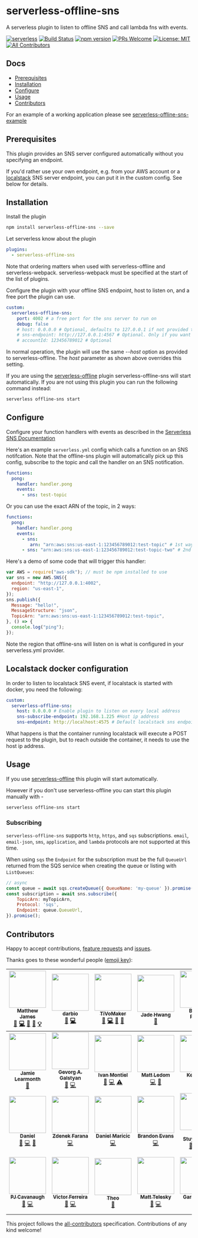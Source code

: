 # serverless-offline-sns
A serverless plugin to listen to offline SNS and call lambda fns with events.

[![serverless](http://public.serverless.com/badges/v3.svg)](http://www.serverless.com)
[![Build Status](https://travis-ci.org/mj1618/serverless-offline-sns.svg?branch=master)](https://travis-ci.org/mj1618/serverless-offline-sns)
[![npm version](https://badge.fury.io/js/serverless-offline-sns.svg)](https://badge.fury.io/js/serverless-offline-sns)
[![PRs Welcome](https://img.shields.io/badge/PRs-welcome-brightgreen.svg)](#contributing)
[![License: MIT](https://img.shields.io/badge/License-MIT-yellow.svg)](https://opensource.org/licenses/MIT)
[![All Contributors](https://img.shields.io/badge/all_contributors-28-orange.svg?style=flat-square)](#contributors)


## Docs
- [Prerequisites](#prerequisites)
- [Installation](#installation)
- [Configure](#configure)
- [Usage](#usage)
- [Contributors](#contributors)

For an example of a working application please see [serverless-offline-sns-example](https://github.com/mj1618/serverless-offline-sns-example)

## Prerequisites

This plugin provides an SNS server configured automatically without you specifying an endpoint.

If you'd rather use your own endpoint, e.g. from your AWS account or a [localstack](https://github.com/localstack/localstack) SNS server endpoint, you can put it in the custom config. See below for details.

## Installation

Install the plugin
```bash
npm install serverless-offline-sns --save
```

Let serverless know about the plugin
```YAML
plugins:
  - serverless-offline-sns
```

Note that ordering matters when used with serverless-offline and serverless-webpack. serverless-webpack must be specified at the start of the list of plugins.

Configure the plugin with your offline SNS endpoint, host to listen on, and a free port the plugin can use.

```YAML
custom:
  serverless-offline-sns:
    port: 4002 # a free port for the sns server to run on
    debug: false
    # host: 0.0.0.0 # Optional, defaults to 127.0.0.1 if not provided to serverless-offline
    # sns-endpoint: http://127.0.0.1:4567 # Optional. Only if you want to use a custom endpoint
    # accountId: 123456789012 # Optional
```

In normal operation, the plugin will use the same *--host* option as provided to serverless-offline. The *host* parameter as shown above overrides this setting.

If you are using the [serverless-offline](https://github.com/dherault/serverless-offline) plugin serverless-offline-sns will start automatically. If you are not using this plugin you can run the following command instead:
```bash
serverless offline-sns start
```

## Configure

Configure your function handlers with events as described in the [Serverless SNS Documentation](https://serverless.com/framework/docs/providers/aws/events/sns/)

Here's an example `serverless.yml` config which calls a function on an SNS notifcation. Note that the offline-sns plugin will automatically pick up this config, subscribe to the topic and call the handler on an SNS notification.

```YAML
functions:
  pong:
    handler: handler.pong
    events:
      - sns: test-topic
```

Or you can use the exact ARN of the topic, in 2 ways:
```YAML
functions:
  pong:
    handler: handler.pong
    events:
      - sns:
         arn: "arn:aws:sns:us-east-1:123456789012:test-topic" # 1st way
      - sns: "arn:aws:sns:us-east-1:123456789012:test-topic-two" # 2nd way
```

Here's a demo of some code that will trigger this handler:

```javascript
var AWS = require("aws-sdk"); // must be npm installed to use
var sns = new AWS.SNS({
  endpoint: "http://127.0.0.1:4002",
  region: "us-east-1",
});
sns.publish({
  Message: "hello!",
  MessageStructure: "json",
  TopicArn: "arn:aws:sns:us-east-1:123456789012:test-topic",
}, () => {
  console.log("ping");
});
```

Note the region that offline-sns will listen on is what is configured in your serverless.yml provider.

## Localstack docker configuration
In order to listen to localstack SNS event, if localstack is started with docker, you need the following:
```YAML
custom:
  serverless-offline-sns:
    host: 0.0.0.0 # Enable plugin to listen on every local address
    sns-subscribe-endpoint: 192.168.1.225 #Host ip address
    sns-endpoint: http://localhost:4575 # Default localstack sns endpoint
```
What happens is that the container running localstack will execute a POST request to the plugin, but to reach outside the container, it needs to use the host ip address.

## Usage

If you use [serverless-offline](https://github.com/dherault/serverless-offline) this plugin will start automatically.

However if you don't use serverless-offline you can start this plugin manually with -
```bash
serverless offline-sns start
```

### Subscribing

`serverless-offline-sns` supports `http`, `https`, and `sqs` subscriptions. `email`, `email-json`,
`sms`, `application`, and `lambda` protocols are not supported at this time.

When using `sqs` the `Endpoint` for the subscription must be the full `QueueUrl` returned from
the SQS service when creating the queue or listing with `ListQueues`:

```javascript
// async
const queue = await sqs.createQueue({ QueueName: 'my-queue' }).promise();
const subscription = await sns.subscribe({
    TopicArn: myTopicArn,
    Protocol: 'sqs',
    Endpoint: queue.QueueUrl,
}).promise();
```

## Contributors

Happy to accept contributions, [feature requests](https://github.com/mj1618/serverless-offline-sns/issues) and [issues](https://github.com/mj1618/serverless-offline-sns/issues).

Thanks goes to these wonderful people ([emoji key](https://github.com/kentcdodds/all-contributors#emoji-key)):

<!-- ALL-CONTRIBUTORS-LIST:START - Do not remove or modify this section -->
| [<img src="https://avatars0.githubusercontent.com/u/6138817?v=4" width="100px;"/><br /><sub><b>Matthew James</b></sub>](https://github.com/mj1618)<br />[💬](#question-mj1618 "Answering Questions") [💻](https://github.com/mj1618/serverless-offline-sns/commits?author=mj1618 "Code") [🎨](#design-mj1618 "Design") [📖](https://github.com/mj1618/serverless-offline-sns/commits?author=mj1618 "Documentation") [💡](#example-mj1618 "Examples") | [<img src="https://avatars0.githubusercontent.com/u/517620?v=4" width="100px;"/><br /><sub><b>darbio</b></sub>](https://github.com/darbio)<br />[🐛](https://github.com/mj1618/serverless-offline-sns/issues?q=author%3Adarbio "Bug reports") [💻](https://github.com/mj1618/serverless-offline-sns/commits?author=darbio "Code") | [<img src="https://avatars2.githubusercontent.com/u/5116271?v=4" width="100px;"/><br /><sub><b>TiVoMaker</b></sub>](https://github.com/TiVoMaker)<br />[🐛](https://github.com/mj1618/serverless-offline-sns/issues?q=author%3ATiVoMaker "Bug reports") [💻](https://github.com/mj1618/serverless-offline-sns/commits?author=TiVoMaker "Code") [🎨](#design-TiVoMaker "Design") [📖](https://github.com/mj1618/serverless-offline-sns/commits?author=TiVoMaker "Documentation") | [<img src="https://avatars3.githubusercontent.com/u/32281536?v=4" width="100px;"/><br /><sub><b>Jade Hwang</b></sub>](https://github.com/jadehwangsonos)<br />[🐛](https://github.com/mj1618/serverless-offline-sns/issues?q=author%3Ajadehwangsonos "Bug reports") | [<img src="https://avatars1.githubusercontent.com/u/933251?v=4" width="100px;"/><br /><sub><b>Bennett Rogers</b></sub>](https://github.com/bennettrogers)<br />[🐛](https://github.com/mj1618/serverless-offline-sns/issues?q=author%3Abennettrogers "Bug reports") [💻](https://github.com/mj1618/serverless-offline-sns/commits?author=bennettrogers "Code") | [<img src="https://avatars2.githubusercontent.com/u/9253219?v=4" width="100px;"/><br /><sub><b>Julius Breckel</b></sub>](https://github.com/jbreckel)<br />[💻](https://github.com/mj1618/serverless-offline-sns/commits?author=jbreckel "Code") [💡](#example-jbreckel "Examples") [⚠️](https://github.com/mj1618/serverless-offline-sns/commits?author=jbreckel "Tests") | [<img src="https://avatars1.githubusercontent.com/u/29059474?v=4" width="100px;"/><br /><sub><b>RainaWLK</b></sub>](https://github.com/RainaWLK)<br />[🐛](https://github.com/mj1618/serverless-offline-sns/issues?q=author%3ARainaWLK "Bug reports") [💻](https://github.com/mj1618/serverless-offline-sns/commits?author=RainaWLK "Code") |
| :---: | :---: | :---: | :---: | :---: | :---: | :---: |
| [<img src="https://avatars2.githubusercontent.com/u/33498?v=4" width="100px;"/><br /><sub><b>Jamie Learmonth</b></sub>](http://www.boxlightmedia.com)<br />[🐛](https://github.com/mj1618/serverless-offline-sns/issues?q=author%3Ajamiel "Bug reports") | [<img src="https://avatars2.githubusercontent.com/u/2598355?v=4" width="100px;"/><br /><sub><b>Gevorg A. Galstyan</b></sub>](https://github.com/gevorggalstyan)<br />[🐛](https://github.com/mj1618/serverless-offline-sns/issues?q=author%3Agevorggalstyan "Bug reports") [💻](https://github.com/mj1618/serverless-offline-sns/commits?author=gevorggalstyan "Code") | [<img src="https://avatars3.githubusercontent.com/u/412382?v=4" width="100px;"/><br /><sub><b>Ivan Montiel</b></sub>](https://idmontie.github.io)<br />[🐛](https://github.com/mj1618/serverless-offline-sns/issues?q=author%3Aidmontie "Bug reports") [💻](https://github.com/mj1618/serverless-offline-sns/commits?author=idmontie "Code") [⚠️](https://github.com/mj1618/serverless-offline-sns/commits?author=idmontie "Tests") | [<img src="https://avatars0.githubusercontent.com/u/205515?v=4" width="100px;"/><br /><sub><b>Matt Ledom</b></sub>](https://github.com/mledom)<br />[💻](https://github.com/mj1618/serverless-offline-sns/commits?author=mledom "Code") [🎨](#design-mledom "Design") | [<img src="https://avatars3.githubusercontent.com/u/2430033?v=4" width="100px;"/><br /><sub><b>Keith Kirk</b></sub>](http://kmfk.io)<br />[💻](https://github.com/mj1618/serverless-offline-sns/commits?author=kmfk "Code") [🎨](#design-kmfk "Design") | [<img src="https://avatars1.githubusercontent.com/u/679761?v=4" width="100px;"/><br /><sub><b>Kobi Meirson</b></sub>](https://github.com/kobim)<br />[💻](https://github.com/mj1618/serverless-offline-sns/commits?author=kobim "Code") | [<img src="https://avatars2.githubusercontent.com/u/2048655?v=4" width="100px;"/><br /><sub><b>Steve Green</b></sub>](https://github.com/lagnat)<br />[💻](https://github.com/mj1618/serverless-offline-sns/commits?author=lagnat "Code") |
| [<img src="https://avatars1.githubusercontent.com/u/334487?v=4" width="100px;"/><br /><sub><b>Daniel</b></sub>](http://dandoes.net)<br />[🐛](https://github.com/mj1618/serverless-offline-sns/issues?q=author%3ADanielSchaffer "Bug reports") [💻](https://github.com/mj1618/serverless-offline-sns/commits?author=DanielSchaffer "Code") [🎨](#design-DanielSchaffer "Design") | [<img src="https://avatars2.githubusercontent.com/u/592682?v=4" width="100px;"/><br /><sub><b>Zdenek Farana</b></sub>](https://zdenekfarana.com/)<br />[💻](https://github.com/mj1618/serverless-offline-sns/commits?author=byF "Code") | [<img src="https://avatars3.githubusercontent.com/u/80440?v=4" width="100px;"/><br /><sub><b>Daniel Maricic</b></sub>](https://woss.io)<br />[💻](https://github.com/mj1618/serverless-offline-sns/commits?author=woss "Code") | [<img src="https://avatars1.githubusercontent.com/u/542245?v=4" width="100px;"/><br /><sub><b>Brandon Evans</b></sub>](http://www.brandonmevans.com)<br />[💻](https://github.com/mj1618/serverless-offline-sns/commits?author=BrandonE "Code") | [<img src="https://avatars0.githubusercontent.com/u/1598537?v=4" width="100px;"/><br /><sub><b>AJ Stuyvenberg</b></sub>](https://aaronstuyvenberg.com)<br />[💬](#question-astuyve "Answering Questions") [💻](https://github.com/mj1618/serverless-offline-sns/commits?author=astuyve "Code") [⚠️](https://github.com/mj1618/serverless-offline-sns/commits?author=astuyve "Tests") | [<img src="https://avatars1.githubusercontent.com/u/16331726?v=4" width="100px;"/><br /><sub><b>justin.kruse</b></sub>](https://github.com/jkruse14)<br />[⚠️](https://github.com/mj1618/serverless-offline-sns/commits?author=jkruse14 "Tests") [💻](https://github.com/mj1618/serverless-offline-sns/commits?author=jkruse14 "Code") | [<img src="https://avatars2.githubusercontent.com/u/6473775?v=4" width="100px;"/><br /><sub><b>Clement134</b></sub>](https://github.com/Clement134)<br />[🐛](https://github.com/mj1618/serverless-offline-sns/issues?q=author%3AClement134 "Bug reports") [💻](https://github.com/mj1618/serverless-offline-sns/commits?author=Clement134 "Code") |
| [<img src="https://avatars3.githubusercontent.com/u/33069039?v=4" width="100px;"/><br /><sub><b>PJ Cavanaugh</b></sub>](https://github.com/pjcav)<br />[🐛](https://github.com/mj1618/serverless-offline-sns/issues?q=author%3Apjcav "Bug reports") [💻](https://github.com/mj1618/serverless-offline-sns/commits?author=pjcav "Code") | [<img src="https://avatars3.githubusercontent.com/u/25830138?v=4" width="100px;"/><br /><sub><b>Victor Ferreira</b></sub>](https://github.com/victorsferreira)<br />[🐛](https://github.com/mj1618/serverless-offline-sns/issues?q=author%3Avictorsferreira "Bug reports") [💻](https://github.com/mj1618/serverless-offline-sns/commits?author=victorsferreira "Code") | [<img src="https://avatars2.githubusercontent.com/u/12129589?v=4" width="100px;"/><br /><sub><b>Theo</b></sub>](https://github.com/shierro)<br />[📖](https://github.com/mj1618/serverless-offline-sns/commits?author=shierro "Documentation") | [<img src="https://avatars0.githubusercontent.com/u/47985584?v=4" width="100px;"/><br /><sub><b>Matt Telesky</b></sub>](https://github.com/mteleskycmp)<br />[🐛](https://github.com/mj1618/serverless-offline-sns/issues?q=author%3Amteleskycmp "Bug reports") [💻](https://github.com/mj1618/serverless-offline-sns/commits?author=mteleskycmp "Code") | [<img src="https://avatars3.githubusercontent.com/u/4624648?v=4" width="100px;"/><br /><sub><b>Garrett Scott</b></sub>](https://github.com/perkyguy)<br />[🐛](https://github.com/mj1618/serverless-offline-sns/issues?q=author%3Aperkyguy "Bug reports") [💻](https://github.com/mj1618/serverless-offline-sns/commits?author=perkyguy "Code") | [<img src="https://avatars3.githubusercontent.com/u/428113?v=4" width="100px;"/><br /><sub><b>Patrice Gargiolo</b></sub>](https://github.com/Pat-rice)<br />[📖](https://github.com/mj1618/serverless-offline-sns/commits?author=Pat-rice "Documentation") | [<img src="https://avatars3.githubusercontent.com/u/5074290?v=4" width="100px;"/><br /><sub><b>Michael W. Martin</b></sub>](https://games.crossfit.com/athlete/110515)<br />[🐛](https://github.com/mj1618/serverless-offline-sns/issues?q=author%3Aanaerobic "Bug reports") [💻](https://github.com/mj1618/serverless-offline-sns/commits?author=anaerobic "Code") |
<!-- ALL-CONTRIBUTORS-LIST:END -->

This project follows the [all-contributors](https://github.com/kentcdodds/all-contributors) specification. Contributions of any kind welcome!
